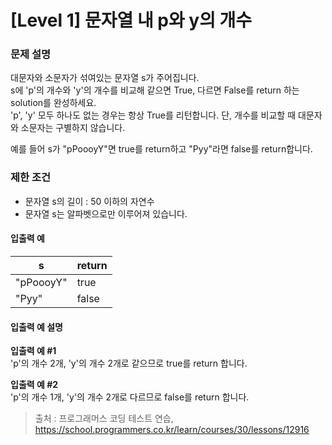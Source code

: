 # [Level 1] 문자열 내 p와 y의 개수

### 문제 설명
대문자와 소문자가 섞여있는 문자열 s가 주어집니다.  
s에 'p'의 개수와 'y'의 개수를 비교해 같으면 True, 다르면 False를 return 하는 solution를 완성하세요.  
'p', 'y' 모두 하나도 없는 경우는 항상 True를 리턴합니다. 단, 개수를 비교할 때 대문자와 소문자는 구별하지 않습니다.

예를 들어 s가 "pPoooyY"면 true를 return하고 "Pyy"라면 false를 return합니다.

### 제한 조건
- 문자열 s의 길이 : 50 이하의 자연수
- 문자열 s는 알파벳으로만 이루어져 있습니다.

#### 입출력 예
|s|return|
|---|---|
|"pPoooyY"|true|
|"Pyy"|false|

#### 입출력 예 설명

**입출력 예 #1**  
'p'의 개수 2개, 'y'의 개수 2개로 같으므로 true를 return 합니다.

**입출력 예 #2**  
'p'의 개수 1개, 'y'의 개수 2개로 다르므로 false를 return 합니다.

>출처 : 프로그래머스 코딩 테스트 연습, https://school.programmers.co.kr/learn/courses/30/lessons/12916
